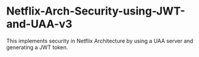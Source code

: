 # Netflix-Arch-Security-using-JWT-and-UAA-v3
This implements security in Netflix Architecture by using a UAA server and generating a JWT token.
